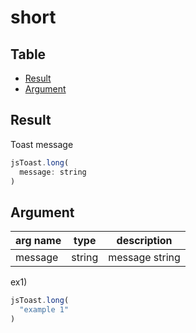 # short

Table
-----------------

* [Result](#result)
* [Argument](#argument)


## Result

Toast message 


```js.js
jsToast.long(
  message: string
)

```

## Argument

| arg name | type | description |
| -------- | -------- | -------- |
| message | string | message string |



ex1) 

```js.js
jsToast.long(
  "example 1"
)
```


